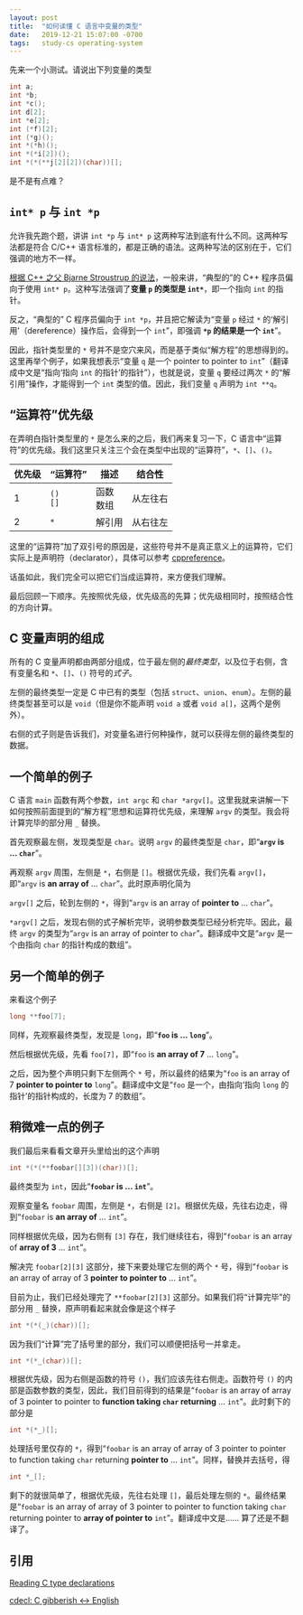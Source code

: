 ```yaml
---
layout: post
title:  "如何读懂 C 语言中变量的类型"
date:   2019-12-21 15:07:00 -0700
tags:   study-cs operating-system
---
```


先来一个小测试。请说出下列变量的类型

```c
int a;
int *b;
int *c();
int d[2];
int *e[2];
int (*f)[2];
int (*g)();
int *(*h)();
int *(*i[2])();
int *(*(**j[2][2])(char))[];
```

是不是有点难？

## `int* p` 与 `int *p`

允许我先跑个题，讲讲 `int *p` 与 `int* p` 这两种写法到底有什么不同。这两种写法都是符合 C/C++ 语言标准的，都是正确的语法。这两种写法的区别在于，它们强调的地方不一样。

[根据 C++ 之父 Bjarne Stroustrup 的说法](http://www.stroustrup.com/bs_faq2.html#whitespace)，一般来讲，“典型的”的 C++ 程序员偏向于使用 `int* p`。这种写法强调了**变量 `p` 的类型是 `int*`**，即一个指向 `int` 的指针。

反之，“典型的” C 程序员偏向于 `int *p`，并且把它解读为“变量 `p` 经过 `*` 的‘解引用’（dereference）操作后，会得到一个 `int`”，即强调 **`*p` 的结果是一个 `int`**”。

因此，指针类型里的 `*` 号并不是空穴来风，而是基于类似“解方程”的思想得到的。这里再举个例子，如果我想表示“变量 `q` 是一个 pointer to pointer to `int`”（翻译成中文是“指向‘指向 `int` 的指针’的指针”），也就是说，变量 `q` 要经过两次 `*` 的“解引用”操作，才能得到一个 `int` 类型的值。因此，我们变量 `q` 声明为 `int **q`。

## “运算符”优先级

在弄明白指针类型里的 `*` 是怎么来的之后，我们再来复习一下，C 语言中“运算符”的优先级。我们这里只关注三个会在类型中出现的“运算符”，`*`、`[]`、`()`。

| 优先级 | “运算符”       | 描述           | 结合性   |
| ------ | -------------- | -------------- | -------- |
| 1      | `()`<br />`[]` | 函数<br />数组 | 从左往右 |
| 2      | `*`            | 解引用         | 从右往左 |

这里的“运算符”加了双引号的原因是，这些符号并不是真正意义上的运算符，它们实际上是声明符（declarator），具体可以参考 [cppreference](https://en.cppreference.com/w/c/language/declarations)。

话虽如此，我们完全可以把它们当成运算符，来方便我们理解。

最后回顾一下顺序。先按照优先级，优先级高的先算；优先级相同时，按照结合性的方向计算。

## C 变量声明的组成

所有的 C 变量声明都由两部分组成，位于最左侧的*最终类型*，以及位于右侧，含有变量名和 `*`、`[]`、`()` 符号的*式子*。

左侧的最终类型一定是 C 中已有的类型（包括 `struct`、`union`、`enum`）。左侧的最终类型甚至可以是 `void`（但是你不能声明 `void a` 或者 `void a[]`，这两个是例外）。

右侧的式子则是告诉我们，对变量名进行何种操作，就可以获得左侧的最终类型的数据。

## 一个简单的例子

C 语言 `main` 函数有两个参数，`int argc` 和 `char *argv[]`。这里我就来讲解一下如何按照前面提到的“解方程”思想和运算符优先级，来理解 `argv` 的类型。我会将计算完毕的部分用 `_` 替换。

首先观察最左侧，发现类型是 `char`。说明 `argv` 的最终类型是 `char`，即“**`argv` is ... `char`**”。

再观察 `argv` 周围，左侧是 `*`，右侧是 `[]`。根据优先级，我们先看 `argv[]`，即“`argv` is **an array of** ... `char`”。此时原声明化简为

`argv[]` 之后，轮到左侧的 `*`，得到“`argv` is an array of **pointer to** ... `char`”。

`*argv[]` 之后，发现右侧的式子解析完毕，说明参数类型已经分析完毕。因此，最终 `argv` 的类型为“`argv` is an array of pointer to `char`”。翻译成中文是“`argv` 是一个由指向 `char` 的指针构成的数组”。

## 另一个简单的例子

来看这个例子

```c
long **foo[7];
```

同样，先观察最终类型，发现是 `long`，即“**`foo` is ... `long`**”。

然后根据优先级，先看 `foo[7]`，即“`foo` is **an array of 7** ... `long`”。

之后，因为整个声明只剩下左侧两个 `*` 号，所以最终的结果为“`foo` is an array of 7 **pointer to pointer to** `long`”。翻译成中文是“`foo` 是一个，由指向‘指向 `long` 的指针’的指针构成的，长度为 7 的数组”。

## 稍微难一点的例子

我们最后来看看文章开头里给出的这个声明

```c
int *(*(**foobar[][3])(char))[];
```

最终类型为 `int`，因此“**`foobar` is ... `int`**”。

观察变量名 `foobar` 周围，左侧是 `*`，右侧是 `[2]`。根据优先级，先往右边走，得到“`foobar` is **an array of** ... `int`”。

同样根据优先级，因为右侧有 `[3]` 存在，我们继续往右，得到“`foobar` is an array of **array of 3** ... `int`”。

解决完 `foobar[2][3]` 这部分，接下来要处理它左侧的两个 `*` 号，得到“`foobar` is an array of array of 3 **pointer to pointer to** ... `int`”。

目前为止，我们已经处理完了 `**foobar[2][3]` 这部分。如果我们将“计算完毕”的部分用 `_` 替换，原声明看起来就会像是这个样子

```c
int *(*(_)(char))[];
```

因为我们“计算”完了括号里的部分，我们可以顺便把括号一并拿走。

```c
int *(*_(char))[];
```

根据优先级，因为右侧是函数的符号 `()`，我们应该先往右侧走。函数符号 `()` 的内部是函数参数的类型，因此，我们目前得到的结果是“`foobar` is an array of array of 3 pointer to pointer to **function taking `char` returning** ... `int`”。此时剩下的部分是

```c
int *(*_)[];
```

处理括号里仅存的 `*`，得到“`foobar` is an array of array of 3 pointer to pointer to function taking `char` returning **pointer to** ... `int`”。同样，替换并去括号，得

```c
int *_[];
```

剩下的就很简单了，根据优先级，先往右处理 `[]`，最后处理左侧的 `*`。最终结果是“`foobar` is an array of array of 3 pointer to pointer to function taking `char` returning pointer to **array of pointer to** `int`”。翻译成中文是…… 算了还是不翻译了。

## 引用

[Reading C type declarations](http://unixwiz.net/techtips/reading-cdecl.html)

[cdecl: C gibberish ↔ English](https://cdecl.org/)
